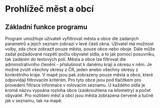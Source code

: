 # Prohlížeč měst a obcí

## Základní funkce programu

Program umožňuje uživateli vyfiltrovat města a obce dle zadaných parametrů a jejich seznam zobrazí v levé části okna. Uživatel má možnost volby, zda chce zobrazit pouze města, pouze obce nebo oboje. Dále může zadat požadované rozpětí počtu obyvatel sídla, a to jak pomocí posuvníku, tak zadáním do textových polí. Města a obce lze filtrovat dle administrativního členění - příslušnost k danému kraji a okresu v něm. Je možné zvolit všechny okresy z ČR, jeden anebo všechny okresy z konkrétního kraje. V mapě jsou pak zobrazeny pouze města a obce, které odpovídají filtrovacím kritériím. Pro tyto obce jsou pod tlačítkem pro provedení filtrace informace v rolovacím seznamu. U každého sídla je kromě názvu vypsána rozloha obce (zaokrouhlena na kilometry) a počet obyvatel. Pro rozlišení měst a obcí jsou města zobrazena červeně a tučně jak v seznamu, tak na mapě.
